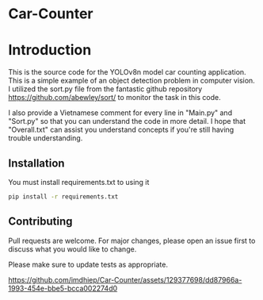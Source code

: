 # Car-Counter
# Introduction

This is the source code for the YOLOv8n model car counting application. This is a simple example of an object detection problem in computer vision. 
I utilized the sort.py file from the fantastic github repository https://github.com/abewley/sort/ to monitor the task in this code.

I also provide a Vietnamese comment for every line in "Main.py" and "Sort.py" so that you can understand the code in more detail.
I hope that "Overall.txt" can assist you understand concepts if you're still having trouble understanding.


## Installation

You must install requirements.txt to using it

```bash
pip install -r requirements.txt
```

## Contributing

Pull requests are welcome. For major changes, please open an issue first
to discuss what you would like to change.

Please make sure to update tests as appropriate.


https://github.com/imdhiep/Car-Counter/assets/129377698/dd87966a-1993-454e-bbe5-bcca002274d0

